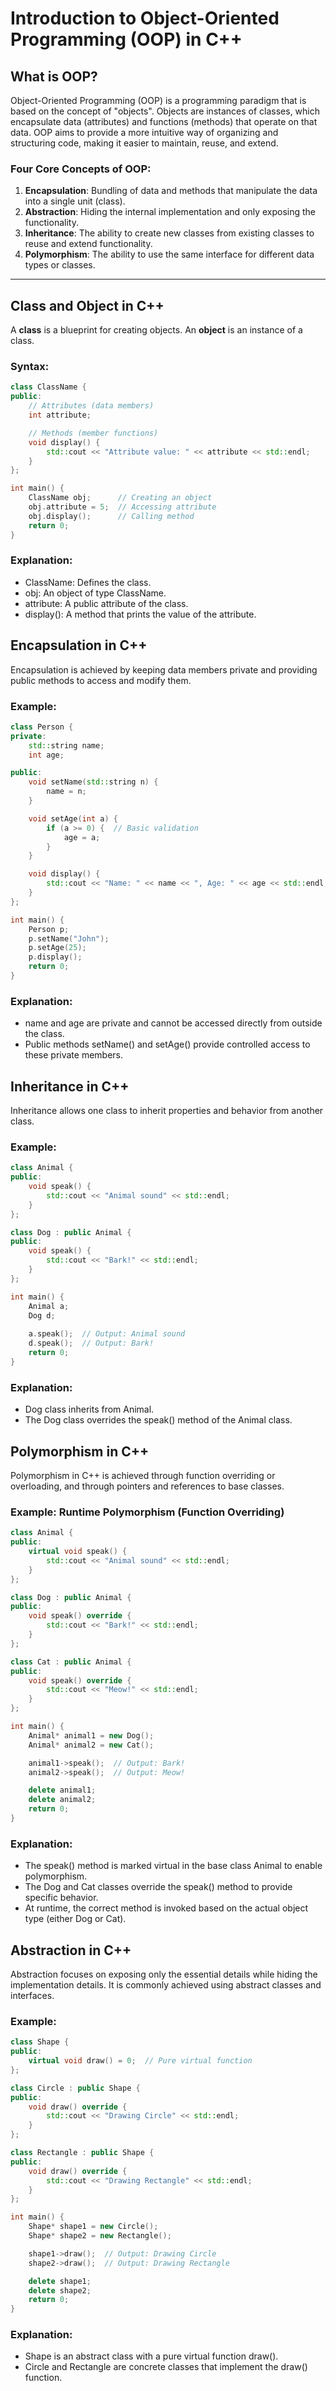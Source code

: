 # Introduction to Object-Oriented Programming (OOP) in C++

## What is OOP?
Object-Oriented Programming (OOP) is a programming paradigm that is based on the concept of "objects". Objects are instances of classes, which encapsulate data (attributes) and functions (methods) that operate on that data. OOP aims to provide a more intuitive way of organizing and structuring code, making it easier to maintain, reuse, and extend.

### Four Core Concepts of OOP:
1. **Encapsulation**: Bundling of data and methods that manipulate the data into a single unit (class).
2. **Abstraction**: Hiding the internal implementation and only exposing the functionality.
3. **Inheritance**: The ability to create new classes from existing classes to reuse and extend functionality.
4. **Polymorphism**: The ability to use the same interface for different data types or classes.

---

## Class and Object in C++

A **class** is a blueprint for creating objects. An **object** is an instance of a class.

### Syntax:
```cpp
class ClassName {
public:
    // Attributes (data members)
    int attribute;

    // Methods (member functions)
    void display() {
        std::cout << "Attribute value: " << attribute << std::endl;
    }
};

int main() {
    ClassName obj;      // Creating an object
    obj.attribute = 5;  // Accessing attribute
    obj.display();      // Calling method
    return 0;
}
```
### Explanation:
- ClassName: Defines the class.
- obj: An object of type ClassName.
- attribute: A public attribute of the class.
- display(): A method that prints the value of the attribute.

## Encapsulation in C++
Encapsulation is achieved by keeping data members private and providing public methods to access and modify them.

### Example:
```cpp
class Person {
private:
    std::string name;
    int age;

public:
    void setName(std::string n) {
        name = n;
    }

    void setAge(int a) {
        if (a >= 0) {  // Basic validation
            age = a;
        }
    }

    void display() {
        std::cout << "Name: " << name << ", Age: " << age << std::endl;
    }
};

int main() {
    Person p;
    p.setName("John");
    p.setAge(25);
    p.display();
    return 0;
}
```

### Explanation:
- name and age are private and cannot be accessed directly from outside the class.
- Public methods setName() and setAge() provide controlled access to these private members.

## Inheritance in C++
Inheritance allows one class to inherit properties and behavior from another class.

### Example:
```cpp
class Animal {
public:
    void speak() {
        std::cout << "Animal sound" << std::endl;
    }
};

class Dog : public Animal {
public:
    void speak() {
        std::cout << "Bark!" << std::endl;
    }
};

int main() {
    Animal a;
    Dog d;
    
    a.speak();  // Output: Animal sound
    d.speak();  // Output: Bark!
    return 0;
}
```
### Explanation:
- Dog class inherits from Animal.
- The Dog class overrides the speak() method of the Animal class.

## Polymorphism in C++
Polymorphism in C++ is achieved through function overriding or overloading, and through pointers and references to base classes.

### Example: Runtime Polymorphism (Function Overriding)
```cpp
class Animal {
public:
    virtual void speak() {
        std::cout << "Animal sound" << std::endl;
    }
};

class Dog : public Animal {
public:
    void speak() override {
        std::cout << "Bark!" << std::endl;
    }
};

class Cat : public Animal {
public:
    void speak() override {
        std::cout << "Meow!" << std::endl;
    }
};

int main() {
    Animal* animal1 = new Dog();
    Animal* animal2 = new Cat();

    animal1->speak();  // Output: Bark!
    animal2->speak();  // Output: Meow!

    delete animal1;
    delete animal2;
    return 0;
}
```
### Explanation:
- The speak() method is marked virtual in the base class Animal to enable polymorphism.
- The Dog and Cat classes override the speak() method to provide specific behavior.
- At runtime, the correct method is invoked based on the actual object type (either Dog or Cat).

## Abstraction in C++
Abstraction focuses on exposing only the essential details while hiding the implementation details. It is commonly achieved using abstract classes and interfaces.

### Example:
```cpp
class Shape {
public:
    virtual void draw() = 0;  // Pure virtual function
};

class Circle : public Shape {
public:
    void draw() override {
        std::cout << "Drawing Circle" << std::endl;
    }
};

class Rectangle : public Shape {
public:
    void draw() override {
        std::cout << "Drawing Rectangle" << std::endl;
    }
};

int main() {
    Shape* shape1 = new Circle();
    Shape* shape2 = new Rectangle();

    shape1->draw();  // Output: Drawing Circle
    shape2->draw();  // Output: Drawing Rectangle

    delete shape1;
    delete shape2;
    return 0;
}
```
### Explanation:
- Shape is an abstract class with a pure virtual function draw().
- Circle and Rectangle are concrete classes that implement the draw() function.
